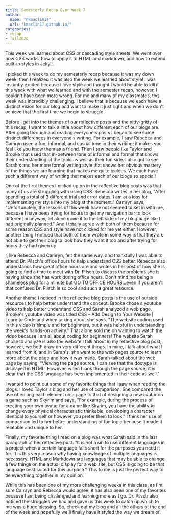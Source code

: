 ```yaml
---
title: Semesterly Recap Over Week 7
author:
  name: "@kmaclin17"
  url: "kmaclin17.github.io/"
categories:
- recap
- fall2020
---
```

This week we learned about CSS or cascading style sheets. We went over how CSS works, how to apply it to HTML and markdown, and how to extend built-in styles in Jekyll. 

I picked this week to do my semesterly recap because it was my down week, then I realized it was also the week we learned about style! I was instantly excited because I love style and thought I would be able to kill it this week with what we learned and with the semester recap, however, I couldn't have been more wrong. For me and many of my classmates, this week was incredibly challenging. I believe that is because we each have a distinct vision for our blog and want to make it just right and when we don't achieve that the first time we begin to struggle. 

Before I get into the themes of our reflective posts and the nitty-gritty of this recap, I want to talk a little about how different each of our blogs are. After going through and reading everyone's posts I began to see some distinct differences in everyone's writing. For example, I saw Rebecca and Camryn used a fun, informal, and casual tone in their writing; it makes you feel like you know them as a friend. Then I saw people like Taylor and Brooke that used that in-between tone of informal and formal that shows their understanding of the topic as well as their fun side. I also got to see Sarah's and her more formal writing style that shows her obvious mastery of the things we are learning that makes me quite jealous. We each have such a different way of writing that makes each of our blogs so special! 

One of the first themes I picked up on in the reflective blog posts was that many of us are struggling with using CSS. Rebecca writes in her blog, "After spending a total of 3 different trial and error dates, I am at a loss for implementing my style into my blog at the moment." Camryn says, "Unfortunately, the lessons of this week have not seemed to set in with me, because I have been trying for hours to get my navigation bar to look different in anyway, let alone move it to the left side of my blog page like I had originally planned." And I totally agree with both of them because for some reason CSS and style have not clicked for me yet either. However, another thing I noticed that both of them wrote in some way is that they are not able to get their blog to look how they want it too and after trying for hours they had given up. 

I, like Rebecca and Camryn, felt the same way, and thankfully I was able to attend Dr. Pilsch's office hours to help understand CSS better. Rebecca also understands how great office hours are and writes in her post of how she is going to find a time to meet with Dr. Pilsch to discuss the problems she is having since she has work during office hours. Don't mind me being a shameless plug for a minute but GO TO OFFICE HOURS...even if you aren't that confused Dr. Pilsch is so cool and such a great resource. 

Another theme I noticed in the reflective blog posts is the use of outside resources to help better understand the concept. Brooke chose a youtube video to help better understand CSS and Sarah analyzed a web page. Brooke's youtube video was titled CSS – Add Design to Your Website | Learn to Code and when talking about she says, "The website coding used in this video is simple and for beginners, but it was helpful in understanding the week's hands-on activity." That alone sold me on wanting to watch the video because I am all about coding for beginners! The website Sarah chose to analyze is also the website I talk about in my reflective blog post, however, we both draw on very different things. In mine, I talk about what I learned from it, and in Sarah's, she went to the web pages source to learn more about the page and how it was made. Sarah talked about the web page by saying, "Viewing the page source, I can see that the doctype is displayed in HTML. However, when I look through the page source, it is clear that the CSS language has been implemented in their code as well." 

I wanted to point out some of my favorite things that I saw when reading the blogs. I loved Taylor's blog and her use of comparison. She compared the use of editing each element on a page to that of designing a new avatar on a game such as Skyrim and says, "For example, during the process of creating your own avatar for a game like Skyrim, you have the ability to change every physical characteristic thinkable, developing a character identical to yourself or however you prefer them to look." I think her use of comparison led to her better understanding of the topic because it made it relatable and unique to her. 

Finally, my favorite thing I read on a blog was what Sarah said in the last paragraph of her reflective post. "It is not a sin to use different languages in a project when a certain language falls short for the purposes you need it for. It is this very reason why having knowledge of multiple languages is necessary. HTML and Markdown are languages that may be able to change a few things on the actual display for a web site, but CSS is going to be that language best suited for this purpose." This to me is just the perfect way to tie everything together in my opinion. 

While this has been one of my more challenging weeks in this class, as I'm sure Camryn and Rebecca would agree, it has also been one of my favorites because I am being challenged and learning more as I go. Dr. Pilsch also noticed the struggles we had and gave us this week to catch up which to me was a huge blessing. So, check out my blog and all the others at the end of the week and hopefully we'll finally have it styled the way we dream of.  


